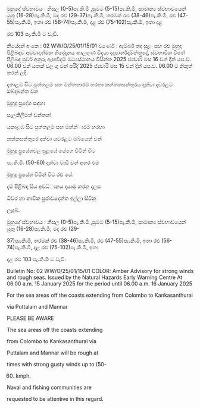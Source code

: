 මුහුදේ ස්වභාවය : නිසල (0-5)පැ.කි.මී ,සුමට (5-15)පැ.කි.මී, සාමාන්‍ය ස්වභාවයෙන් යුතු (16-28)පැ.කි.මී, මද රළු (29-37)පැ.කි.මී, තරමක් රළු (38-46)පැ.කි.මී, රළු (47-55)පැ.කි.මී, ඉතා රළු (56-74)පැ.කි.මී, දළ රළු (75-102)පැ.කි.මී, ඉතා දළ

රළු 103 පැ.කි.මී ට වැඩි.

නියේදන්‍ අංකෙ : 02 WW/O/25/01/15/01 වර්ණෙ : ඇම්බර් තද සුළං සහ රළු මුහුද පිළිබඳව අවවාදාත්මක නිදේදනය කාලගුණ විදයා දදපාර්තදම්න්තුදේ, ස්වභාවික විපත් පිළිබඳ පූර්ව අනුරු ඇඟවීදම් මධ්‍යස්ථානය විසින්ත 2025 ජන්‍වාරි මස 16 වන්‍ දින්‍ යප.ව. 06.00 වන්‍ යතක් වලංගු වන්‍ පරිදි 2025 ජන්‍වාරි මස 15 වන්‍ දින්‍ යප.ව. 06.00 ට නිකුත් කරන්‍ ලදි.

දකාළඹ සිට පුත්තලම සහ මන්තනාරම හරහා කන්තකසන්තුරය දක්වා දවරළට ඔබ්දබන්ත වන

මුහුදු ප්‍රදේශ සඳහා

සැලකිලිමත් වන්තන!

යකාළඹ සිට පුත්තලම සහ මන්න්‍ාරම හරහා

කන්කසන්තුරෙ දක්වා යවරළට ඔබ්යෙන් වන්‍

මුහුදු ප්‍රයේශවල සුළයේ යේගෙ විටින් විට

පැ.කි.මී. (50-60) දක්වා වැඩි වන්‍ අතර එම

මුහුදු ප්‍රයේශ විටින් විට රළු යේ.

දම් පිළිබඳ සිය අවධ්‍ානය දයාමු කරන දලස

ධීවර හා නාවික ප්‍රජාවදෙන්ත ඉල්ලා සිටිනු

ලැදබ්.

මුහුදේ ස්වභාවය : නිසල (0-5)පැ.කි.මී ,සුමට (5-15)පැ.කි.මී, සාමාන්‍ය ස්වභාවයෙන් යුතු (16-28)පැ.කි.මී, මද රළු (29-

37)පැ.කි.මී, තරමක් රළු (38-46)පැ.කි.මී, රළු (47-55)පැ.කි.මී, ඉතා රළු (56-74)පැ.කි.මී, දළ රළු (75-102)පැ.කි.මී, ඉතා

දළ රළු 103 පැ.කි.මී ට වැඩි.

Bulletin No: 02 WW/O/25/01/15/01 COLOR: Amber Advisory for strong winds and rough seas. Issued by the Natural Hazards Early Warning Centre At 06.00 a.m. 15 January 2025 for the period until 06.00 a.m. 16 January 2025

For the sea areas off the coasts extending from Colombo to Kankasanthurai

via Puttalam and Mannar

PLEASE BE AWARE

The sea areas off the coasts extending

from Colombo to Kankasanthurai via

Puttalam and Mannar will be rough at

times with strong gusty winds up to (50-

60) kmph.

Naval and fishing communities are

requested to be attentive in this regard.